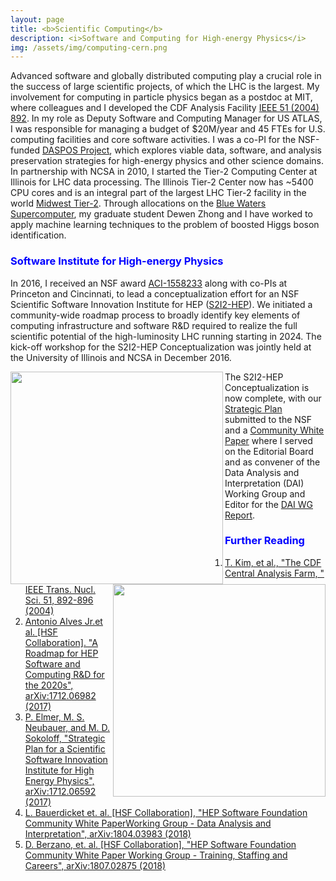 ```yaml
---
layout: page
title: <b>Scientific Computing</b>
description: <i>Software and Computing for High-energy Physics</i>
img: /assets/img/computing-cern.png
---
```


Advanced software and globally distributed computing play a crucial role in the success of large scientific projects, of which the LHC is the largest. My involvement for computing in particle physics began as a postdoc at MIT, where colleagues and I developed the CDF Analysis Facility [IEEE 51 (2004) 892](http://inspirehep.net/record/665569/files/fermilab-conf-04-365.pdf). In my role as Deputy Software and Computing Manager for US ATLAS, I was responsible for managing a budget of $20M/year and 45 FTEs for U.S. computing facilities and core software activities. I was a co-PI for the NSF-funded [DASPOS Project](https://daspos.crc.nd.edu), which explores viable data, software, and analysis preservation strategies for high-energy physics and other science domains. In partnership with NCSA in 2010, I started the Tier-2 Computing Center at Illinois for LHC data processing. The Illinois Tier-2 Center now has ~5400 CPU cores and is an integral part of the largest LHC Tier-2 facility in the world [Midwest Tier-2](https://www.ci.uchicago.edu/research-centers/atlas-midwest-tier-2-center). Through allocations on the [Blue Waters Supercomputer](http://www.ncsa.illinois.edu/enabling/bluewaters), my graduate student Dewen Zhong and I have worked to apply machine learning techniques to the problem of boosted Higgs boson identification.

<h3><span style="color:blue">Software Institute for High-energy Physics</span></h3>

In 2016, I received an NSF award [ACI-1558233](https://www.nsf.gov/awardsearch/showAward?AWD_ID=1558233) along with co-PIs at Princeton and Cincinnati, to lead a conceptualization effort for an NSF Scientific Software Innovation Institute for HEP ([S2I2-HEP](http://s2i2-hep.org)). We initiated a community-wide roadmap process to broadly identify key elements of computing infrastructure and software R&D required to realize the full scientific potential of the high-luminosity LHC running starting in 2024. The kick-off workshop for the S2I2-HEP Conceptualization was jointly held at the University of Illinois and NCSA in December 2016.

<img align="left" width="340px" src="{{ site.baseurl }}/assets/img/Computing-Illinois1.jpg" alt="" title="example image"/>
<img align="right" width="340px" src="{{ site.baseurl }}/assets/img/Computing-Illinois2.jpg" alt="" title="example image"/>

The S2I2-HEP Conceptualization is now complete, with our [Strategic Plan](http://arxiv.org/abs/1712.06592) submitted to the NSF and a [Community White Paper](http://arxiv.org/abs/1712.06982) where I served on the Editorial Board and as convener of the Data Analysis and Interpretation (DAI) Working Group and Editor for the [DAI WG Report](http://arxiv.org/abs/1804.03983).

<h3><span style="color:blue">Further Reading</span></h3>

1. [T. Kim, et al., "The CDF Central Analysis Farm, " IEEE Trans. Nucl. Sci. 51, 892-896 (2004)](http://inspirehep.net/record/665569/files/fermilab-conf-04-365.pdf)
2. [Antonio Alves Jr.et al. [HSF Collaboration]. "A Roadmap for HEP Software and Computing R&D for the 2020s", arXiv:1712.06982 (2017)](https://arxiv.org/abs/1712.06982)
3. [P. Elmer, M. S. Neubauer, and M. D. Sokoloff, "Strategic Plan for a Scientific Software Innovation Institute for High Energy Physics", arXiv:1712.06592 (2017)](https://arxiv.org/abs/1712.06592)
4. [L. Bauerdicket et. al. [HSF Collaboration], "HEP Software Foundation Community White PaperWorking Group - Data Analysis and Interpretation", arXiv:1804.03983 (2018)](https://arxiv.org/abs/1804.03983)
5. [D. Berzano, et. al. [HSF Collaboration], "HEP Software Foundation Community White Paper Working Group - Training, Staffing and Careers", arXiv:1807.02875 (2018)](https://arxiv.org/abs/1807.02875)
